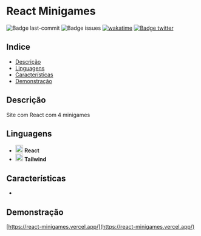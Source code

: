 # React Minigames

![Badge last-commit](https://img.shields.io/github/issues/aaneleh/react-minigames)
![Badge issues](https://img.shields.io/github/issues/aaneleh/react-minigames)
[![wakatime](https://wakatime.com/badge/user/63a62ebf-02b8-40ab-b01b-99f672dace05/project/8a882fc3-e5a0-439d-ac07-9b545e01a0b5.svg)](https://wakatime.com/badge/user/63a62ebf-02b8-40ab-b01b-99f672dace05/project/8a882fc3-e5a0-439d-ac07-9b545e01a0b5)
[![Badge twitter](https://img.shields.io/twitter/follow/helena_kurzzz)](https://twitter.com/helena_kurzzz)


## Indice

* [Descrição](#descrição)
* [Linguagens](#linguagens)
* [Características](#características)
* [Demonstração](#demonstração)


## Descrição

Site com React com 4 minigames


## Linguagens

- <img src="https://cdn.jsdelivr.net/gh/devicons/devicon/icons/react/react-original.svg"  width="20px" height="auto" /> **React**
- <img src="https://cdn.jsdelivr.net/gh/devicons/devicon/icons/tailwindcss/tailwindcss-plain.svg"  width="20px" height="auto" /> **Tailwind**


## Características

- 


## Demonstração

[https://react-minigames.vercel.app/](https://react-minigames.vercel.app/)
